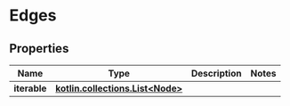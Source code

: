 
# Edges

## Properties
Name | Type | Description | Notes
------------ | ------------- | ------------- | -------------
**iterable** | [**kotlin.collections.List&lt;Node&gt;**](Node) |  | 




